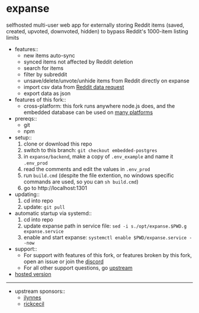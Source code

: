 # expanse

selfhosted multi-user web app for externally storing Reddit items (saved, created, upvoted, downvoted, hidden) to bypass Reddit's 1000-item listing limits

- features::
	- new items auto-sync
	- synced items not affected by Reddit deletion
	- search for items
	- filter by subreddit
	- unsave/delete/unvote/unhide items from Reddit directly on expanse
	- import csv data from [Reddit data request](https://www.reddit.com/settings/data-request)
	- export data as json
- features of this fork::
	- cross-platform: this fork runs anywhere node.js does, and the embedded database can be used on [many platforms](https://www.npmjs.com/search?q=%40embedded-postgres)
- prereqs::
	- git
	- npm
- setup::
	1. clone or download this repo
	2. switch to this branch: `git checkout embedded-postgres`
	2. in `expanse/backend`, make a copy of `.env_example` and name it `.env_prod`
	3. read the comments and edit the values in `.env_prod`
	4. run `build.cmd` (despite the file extention, no windows specific commands are used, so you can `sh build.cmd`)
	5. go to http://localhost:1301
- updating::
	1. cd into repo
	2. update: `git pull`
- automatic startup via systemd::
	1. cd into repo
	2. update expanse path in service file: `sed -i s./opt/expanse.$PWD.g expanse.service`
	3. enable and start expanse: `systemctl enable $PWD/expanse.service --now`
- support::
	- For support with features of this fork, or features broken by this fork, open an issue or join the [discord](https://discord.gg/zxDnYSvMNw)
	- For all other support questions, go [upstream](https://github.com/jc9108/expanse)
- [hosted version](https://github.com/jc9108/eternity)

<hr/>

- upstream sponsors::
	- [jlynnes](https://github.com/jlynnes)
	- [rickcecil](https://github.com/rickcecil)
